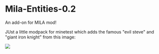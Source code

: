 # Mila-Entities-0.2
An add-on for MILA mod!

JUst a little modpack for minetest which adds the famous "evil steve" and "giant iron knight" from this image:

![](https://raw.githubusercontent.com/azekillDIABLO/mila/master/screenshot.png)
